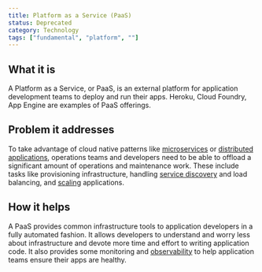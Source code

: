 ```yaml
---
title: Platform as a Service (PaaS)
status: Deprecated
category: Technology
tags: ["fundamental", "platform", ""]
---
```


## What it is

A Platform as a Service, or PaaS, is an external platform for application development teams to deploy and run their apps. 
Heroku, Cloud Foundry, App Engine are examples of PaaS offerings.

## Problem it addresses

To take advantage of cloud native patterns like [microservices](/microservices/) or [distributed applications](/distributed-apps/), 
operations teams and developers need to be able to offload a significant amount of operations and maintenance work. 
These include tasks like provisioning infrastructure, 
handling [service discovery](/service-discovery/) and load balancing, and [scaling](/scalability/) applications.

## How it helps

A PaaS provides common infrastructure tools to application developers in a fully automated fashion. 
It allows developers to understand and worry less about infrastructure and devote more time and effort to writing application code. 
It also provides some monitoring and [observability](/observability/) to help application teams ensure their apps are healthy.
